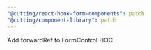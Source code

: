 ```yaml
---
"@cutting/react-hook-form-components": patch
"@cutting/component-library": patch
---
```


Add forwardRef to FormControl HOC
